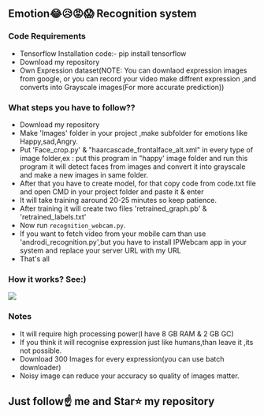 ##  Emotion😂😥😡😱 Recognition system

### Code Requirements
- Tensorflow
  Installation code:- pip install tensorflow
- Download my repository
- Own Expression dataset(NOTE: You can downlaod expression images from google, or you can record your video make diffrent expression ,and
  converts into Grayscale images(For more accurate prediction))


### What steps you have to follow??
- Download my repository 
- Make 'Images' folder in your project ,make subfolder for emotions like Happy,sad,Angry.
- Put 'Face_crop.py' & "haarcascade_frontalface_alt.xml" in every type of image folder,ex : put this program in "happy' image folder and 
  run this program it will detect faces from images and convert it into grayscale and make a new images in same folder.
- After that you have to create model, for that copy code from code.txt file and open CMD in your project folder and paste it & enter
- It will take training aaround 20-25 minutes so keep patience.
- After training it will create two files 'retrained_graph.pb' & 'retrained_labels.txt'
- Now run `recognition_webcam.py`.
- If you want to fetch video from your mobile cam than use  	'androdi_recognition.py',but you have to install IPWebcam app in your system
  and replace your server URL with my URL
- That's all 

### How it works? See:)

<img src="https://github.com/Spidy20/Emotion_recognition_system/blob/master/Emotion_recognition.gif">

### Notes
- It will require high processing power(I have 8 GB RAM & 2 GB GC)
- If you think it will recognise expression just like humans,than leave it ,its not possible.
- Download 300 Images for every expression(you can use batch downloader)
- Noisy image can reduce your accuracy so quality of images matter.


## Just follow☝️ me and Star⭐ my repository 
